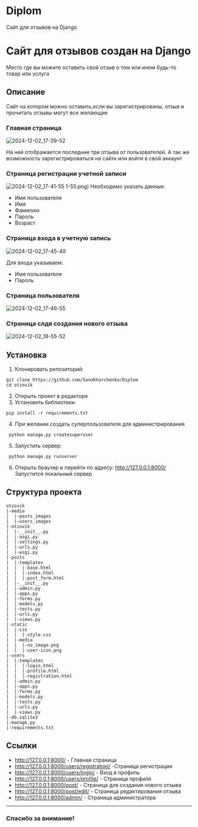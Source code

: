 # Diplom
Сайт для отзывов на Django
# Сайт для отзывов создан на Django
Место где вы можите оставить свой отзыв о том или ином будь-то товар или услуга
## Описание
Сайт на котором можно оставить,если вы зарегистрированы, отзыв и прочитать отзывы могут все желающие

### Главная страница
![2024-12-02_17-39-52](https://github.com/user-attachments/assets/bead3717-2c55-41d1-941f-c4f979459cbc)

На ней отображается последние три отзыва от пользователей. А так же возможность зарегистрироваться на сайтк или войти в свой аккаунт


### Страница регистрации учетной записи
![2024-12-02_17-41-55](https://github.com/user-attachments/assets/32fe6e8e-c257-4794-9531-f892d2f5b0a0)
1-55.png)
Необходимо указать данные:
* Имя пользователя
* Имя
* Фамилию
* Пароль 
* Возраст

### Страница входа в учетную запись
![2024-12-02_17-45-49](https://github.com/user-attachments/assets/08e5484c-5947-44ab-956c-7f08dbda52a4)


Для входа указываем:
* Имя пользователя
* Пароль

### Страница пользователя
![2024-12-02_17-46-55](https://github.com/user-attachments/assets/bfecf995-78be-4497-a676-db03961d60d5)


### Страница слдя создания нового отзыва
![2024-12-02_18-55-52](https://github.com/user-attachments/assets/bc77a4f6-753a-493f-b408-8a9bd5025610)


## Установка
1. Клонировать репозиторий:

```
git clone https://github.com/SanoKharchenko/Diplom
cd otzovik
```

2. Открыть проект в редакторе
3. Установить библиотеки:
 ```
 pip install -r requirements.txt
  ```

4. При желании создать суперпользователя для администрирования
```
 python manage.py createsuperuser
 ```
5. Запустить сервер:
```
 python manage.py runserver
 ```
 6. Открыть браузер и перейти по адресу:
 http://127.0.0.1:8000/
 Запустится локальный сервер

 ## Структура проекта
 ```
 otzovik
 |-media
 |  |-posts_images
 |  |-users_images
 |-otzovik
 |  |-__init__.py
 |  |-asgi.py
 |  |-settings.py
 |  |-urls.py
 |  |-wsgi.py
 |-posts
 |  |-templates
 |  |  |-base.html
 |  |  |-index.html
 |  |  |-post_form.html
 |  |-__init__.py
 |  |-admin.py
 |  |-apps.py
 |  |-forms.py
 |  |-models.py
 |  |-tests.py
 |  |-urls.py
 |  |-views.py
 |-static
 |  |-css
 |  |  |-style.css
 |  |-media
 |  |  |-no_image.png
 |  |  |-user-icon.png
 |-users
 |  |-templates
 |  |  |-login.html
 |  |  |-profile.html
 |  |  |-registration.html
 |  |-admin.py
 |  |-apps.py
 |  |-forms.py
 |  |-models.py
 |  |-tests.py
 |  |-urls.py
 |  |-views.py
 |-db.sqlite3
 |-manage.py
 |-requirements.txt
 ```
 ## Ссылки
 * http://127.0.0.1:8000/ - Главная страница
 * http://127.0.0.1:8000/users/registration/ -Страница регистрации
 * http://127.0.0.1:8000/users/login/ - Вход в профиль
 * http://127.0.0.1:8000/users/profile/ - Страница профиля
 * http://127.0.0.1:8000/post/ - Страница для создания нового отзыва
 * http://127.0.0.1:8000/post/edit/ - Страница редактирования отзыва
 * http://127.0.0.1:8000/admin/ - Страница администратора
 ___
 ### Спасибо за внимание!

